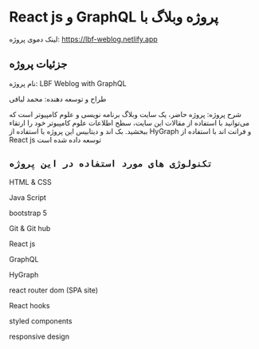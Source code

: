 # React js و GraphQL پروژه وبلاگ با 
 
لینک دموی پروژه: https://lbf-weblog.netlify.app



## جزئیات پروژه
نام پروژه: LBF Weblog with GraphQL


طراح و توسعه دهنده: محمد لبافی

شرح پروژه:
پروژه حاضر، یک سایت وبلاگ برنامه نویسی و علوم کامپیوتر است که می‌توانید با استفاده از مقالات این سایت، سطح اطلاعات علوم کامپیوتر خود را ارتقاء ببخشید. بک اند و دیتابیس این پروژه با استفاده از HyGraph و فرانت اند با استفاده از React js توسعه داده شده است



## `تکنولوژی های مورد استفاده در این پروژه`
HTML & CSS

Java Script

bootstrap 5

Git & Git hub

React js

GraphQL

HyGraph

react router dom (SPA site)

React hooks

styled components

responsive design

